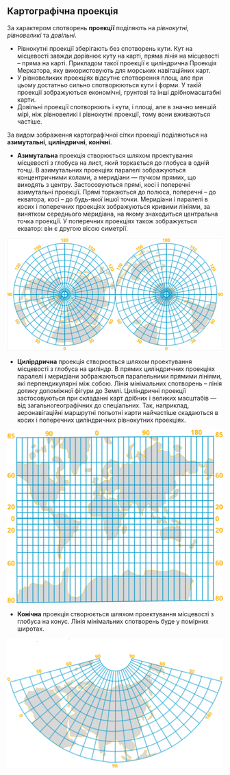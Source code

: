 Картографічна проекція
----------------------


За характером спотворень **проекції** поділяють на *рівнокутні*, *рівновеликі* та *довільні*.

* <span class="p1">Рівнокутні проекції</span> зберігають без спотворень кути. Кут на
місцевості завжди дорівнює куту на карті, пряма лінія на місцевості –
пряма на карті. Прикладом такої проекції є циліндрична Проекція
Меркатора, яку використовують для морських навігаційних карт.
* У <span class="p1">рівновеликих проекціях</span> відсутнє спотворення площ, але при
цьому достатньо сильно спотворюються кути і форми. У такій проекції
зображуються економічні, грунтові та інші дрібномасштабні карти.
* <span class="p1">Довільні проекції</span> спотворюють і кути, і площі, але в значно
меншій мірі, ніж рівновеликі і рівнокутні проекції, тому вони вживаються
частіше.

За видом зображення картографічної сітки проекції поділяються на
**азимутальні**, **циліндричні**, **конічні**.

<ul><li><b>Азимутальна</b> проекція створюється шляхом проектування місцевості
    з глобуса на лист, який торкається до глобуса в одній точці. В
    азимутальних проекціях паралелі зображуються концентричними колами,
    а меридіани — пучком прямих, що виходять з центру. Застосовуються
    прямі, косі і поперечні азимутальні проекції. Прямі торкаються до
    полюса, поперечні – до екватора, косі – до будь-якої іншої точки.
    Меридіани і паралелі в косих і поперечних проекціях зображуються
    кривими лініями, за винятком середнього меридіана, на якому
    знаходиться центральна точка проекції. У поперечних проекціях також
    зображується екватор: він є другою віссю симетрії.
</li>
</ul>
<div aling="center">
<img src="azimuth.jpg">
</div>

<ul>
<li><b>Цилірдрична</b> проекція створюється шляхом проектування місцевості
    з глобуса на циліндр. В прямих циліндричних проекціях паралелі і
    меридіани зображаються паралельними прямими лініями, які
    перпендикулярні між собою. Лінія мінімальних спотворень – лінія
    дотику допоміжної фігури до Землі. Циліндричні проекції
    застосовуються при складанні карт дрібних і великих масштабів — від
    загальногеографічних до спеціальних. Так, наприклад, аеронавігаційні
    маршрутні польотні карти найчастіше скадаються в косих і поперечних
    циліндричних рівнокутних проекціях.
</li>
</ul>

<div aling="center">
<img src="cylindr.jpg">
</div>

<ul>
<li><b>Конічна</b> проекція створюється шляхом проектування місцевості з
    глобуса на конус. Лінія мінімальних спотворень буде у
    помірних широтах.
</li>
</ul>

<div aling="center">
<img src="geog_kon1.jpg">
</div>
